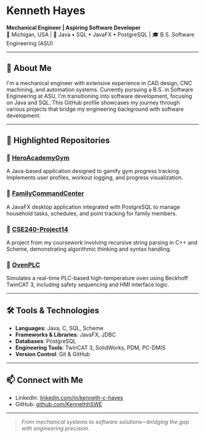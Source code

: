# Kenneth Hayes

**Mechanical Engineer | Aspiring Software Developer**  
📍 Michigan, USA | 🧠 Java • SQL • JavaFX • PostgreSQL | 🎓 B.S. Software Engineering (ASU)

---

## 🧰 About Me

I'm a mechanical engineer with extensive experience in CAD design, CNC machining, and automation systems. Currently pursuing a B.S. in Software Engineering at ASU, I'm transitioning into software development, focusing on Java and SQL. This GitHub profile showcases my journey through various projects that bridge my engineering background with software development.

---

## 📂 Highlighted Repositories

### 🔹 [HeroAcademyGym](https://github.com/KennethhSWE/HeroAcademyGym)
A Java-based application designed to gamify gym progress tracking. Implements user profiles, workout logging, and progress visualization.

### 🔹 [FamilyCommandCenter](https://github.com/KennethhSWE/FamilyCommandCenter)
A JavaFX desktop application integrated with PostgreSQL to manage household tasks, schedules, and point tracking for family members.

### 🔹 [CSE240-Project14](https://github.com/KennethhSWE/CSE240-Project14)
A project from my coursework involving recursive string parsing in C++ and Scheme, demonstrating algorithmic thinking and syntax handling.

### 🔹 [OvenPLC](https://github.com/KennethhSWE/OvenPLC)
Simulates a real-time PLC-based high-temperature oven using Beckhoff TwinCAT 3, including safety sequencing and HMI interface logic.

---

## 🛠️ Tools & Technologies

- **Languages**: Java, C, SQL, Scheme
- **Frameworks & Libraries**: JavaFX, JDBC
- **Databases**: PostgreSQL
- **Engineering Tools**: TwinCAT 3, SolidWorks, PDM, PC-DMIS
- **Version Control**: Git & GitHub

---

## 📫 Connect with Me

- LinkedIn: [linkedin.com/in/kenneth-c-hayes](https://www.linkedin.com/in/kenneth-c-hayes/)
- GitHub: [github.com/KennethhSWE](https://github.com/KennethhSWE)

---

> *From mechanical systems to software solutions—bridging the gap with engineering precision.*
